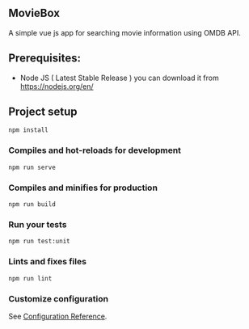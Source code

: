 ## MovieBox
A simple vue js app for searching movie information using OMDB API.

## Prerequisites:
- Node JS ( Latest Stable Release ) you can download it from https://nodejs.org/en/

## Project setup
```
npm install
```

### Compiles and hot-reloads for development
```
npm run serve
```

### Compiles and minifies for production
```
npm run build
```

### Run your tests
```
npm run test:unit
```

### Lints and fixes files
```
npm run lint
```

### Customize configuration
See [Configuration Reference](https://cli.vuejs.org/config/).
